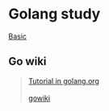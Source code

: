 # Golang study
[Basic](./goscraper/basic/basic.go)

## Go wiki
> [Tutorial in golang.org](https://golang.org/doc/articles/wiki/#tmp_8)<br><br>
> [gowiki]("./gowiki")
